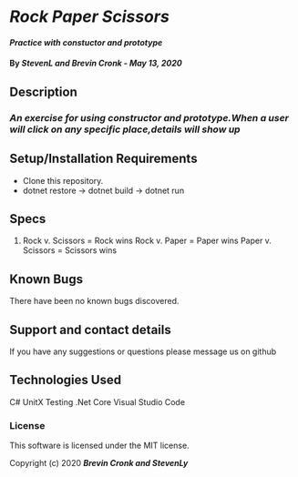  # _Rock Paper Scissors_

#### _Practice with constuctor and prototype_

#### By _StevenL and Brevin Cronk - May 13, 2020_

## Description

### _An exercise for using constructor and prototype.When a user will click on any specific place,details will show up_

## Setup/Installation Requirements

* Clone this repository.
* dotnet restore -> dotnet build -> dotnet run



## Specs
1.  Rock v. Scissors = Rock wins
    Rock v. Paper = Paper wins
    Paper v. Scissors = Scissors wins


## Known Bugs
There have been no known bugs discovered.

## Support and contact details

If you have any suggestions or questions please  message us on github

## Technologies Used

C#
UnitX Testing
.Net Core
Visual Studio Code


### License

This software is licensed under the MIT license.

Copyright (c) 2020 **_Brevin Cronk and StevenLy_**
